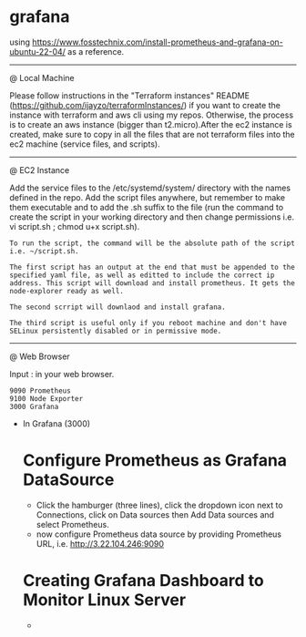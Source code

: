 # grafana

using https://www.fosstechnix.com/install-prometheus-and-grafana-on-ubuntu-22-04/ as a reference.

---

@ Local Machine

Please follow instructions in the "Terraform instances" README (https://github.com/ijayzo/terraformInstances/) if you want to create the instance with terraform and aws cli using my repos. Otherwise, the process is to create an aws instance (bigger than t2.micro).After the ec2 instance is created, make sure to copy in all the files that are not terraform files into the ec2 machine (service files, and scripts).

---

@ EC2 Instance

Add the service files to the /etc/systemd/system/ directory with the names defined in the repo. Add the script files anywhere, but remember to make them executable and to add the .sh suffix to the file (run the command to create the script in your working directory and then change permissions i.e. vi script.sh ; chmod u+x script.sh).

	To run the script, the command will be the absolute path of the script i.e. ~/script.sh.

	The first script has an output at the end that must be appended to the specified yaml file, as well as editted to include the correct ip address. This script will download and install prometheus. It gets the node-explorer ready as well. 

	The second scrript will downlaod and install grafana.
	
	The third script is useful only if you reboot machine and don't have SELinux persistently disabled or in permissive mode. 

---

@ Web Browser

Input <EC2 Public IPv4 address>:<port> in your web browser. 
	
	9090 Prometheus 
	9100 Node Exporter
	3000 Grafana

- In Grafana (3000)
	
	# Configure Prometheus as Grafana DataSource	
	+ Click the hamburger (three lines), click the dropdown icon next to Connections, click on Data sources then Add Data sources and select Prometheus. 
	+ now configure Prometheus data source by providing Prometheus URL, i.e. http://3.22.104.246:9090

	# Creating Grafana Dashboard to Monitor Linux Server
	+ 


